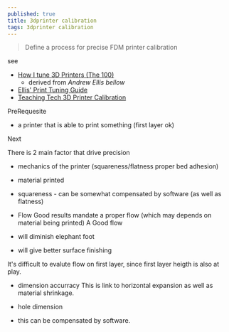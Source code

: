 ```yaml
---
published: true
title: 3dprinter calibration
tags: 3dprinter calibration
---
```

> Define a process for precise FDM printer calibration

see
- [How I tune 3D Printers (The 100)](https://www.youtube.com/watch?v=ikvOHPZL6Cc)
	- derived from _Andrew Ellis bellow_
- [Ellis' Print Tuning Guide](https://ellis3dp.com/Print-Tuning-Guide/)
- [Teaching Tech 3D Printer Calibration](https://teachingtechyt.github.io/calibration.html#flow)

PreRequesite
- a printer that is able to print something (first layer ok)

Next

There is 2 main factor that drive precision
- mechanics of the printer (squareness/flatness proper bed adhesion)
- material printed

- squareness - can be somewhat compensated by software (as well as flatness)

- Flow
Good results mandate a proper flow (which may depends on material being printed)
A Good flow
- will diminish elephant foot
- will give better surface finishing

It's difficult to evalute flow on first layer, since first layer heigth is also at play.

- dimension accurracy
This is link to horizontal expansion as well as material shrinkage.

- hole dimension
- this can be compensated by software.
